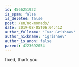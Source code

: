 ```yaml
---
id: 4566251922
is_spam: false
is_deleted: false
post: /en/no-monads/
date: 2019-08-05T06:04:41Z
author_fullname: 'Ivan Grishaev'
author_nickname: 'igrishaev'
author_is_anon: false
parent: 4223692054
---
```


<p>fixed, thank you</p>

